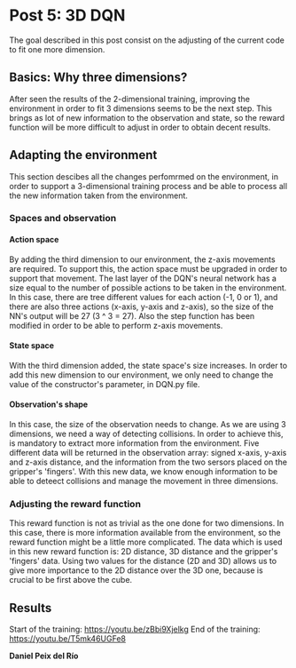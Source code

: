 # Post 5: 3D DQN
The goal described in this post consist on the adjusting of the current code to fit one more dimension.

## Basics: Why three dimensions?
After seen the results of the 2-dimensional training, improving the environment in order to fit 3 dimensions seems to be the next step. This brings as lot of new information to the observation and state, so the reward function will be more difficult to adjust in order to obtain decent results.

## Adapting the environment
This section descibes all the changes perfomrmed on the environment, in order to support a 3-dimensional training process and be able to process all the new information taken from the environment. 

### Spaces and observation

#### Action space
By adding the third dimension to our environment, the z-axis movements are required. To support this, the action space must be upgraded in order to support that movement. The last layer of the DQN's neural network has a size equal to the number of possible actions to be taken in the environment. In this case, there are tree different values for each action (-1, 0 or 1), and there are also three actions (x-axis, y-axis and z-axis), so the size of the NN's output will be 27 (3 ^ 3 = 27). Also the step function has been modified in order to be able to perform z-axis movements.

#### State space
With the third dimension added, the state space's size increases. In order to add this new dimension to our environment, we only need to change the value of the constructor's parameter, in DQN.py file.

#### Observation's shape
In this case, the size of the observation needs to change. As we are using 3 dimensions, we need a way of detecting collisions. In order to achieve this, is mandatory to extract more information from the environment. Five different data will be returned in the observation array: signed x-axis, y-axis and z-axis distance, and the information from the two sersors placed on the gripper's 'fingers'. With this new data, we know enough information to be able to deteect collisions and manage the movement in three dimensions.

### Adjusting the reward function
This reward function is not as trivial as the one done for two dimensions. In this case, there is more information available from the environment, so the reward function might be a little more complicated. The data which is used in this new reward function is: 2D distance, 3D distance and the gripper's 'fingers' data. Using two values for the distance (2D and 3D) allows us to give more importance to the 2D distance over the 3D one, because is crucial to be first above the cube.

## Results
Start of the training: https://youtu.be/zBbi9Xjelkg
End of the training: https://youtu.be/T5mk46UGFe8

__Daniel Peix del Río__
